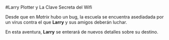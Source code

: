 #Larry Plotter y La Clave Secreta del Wifi

Desde que en *Matrix* hubo un bug, la escuela se encuentra asediadada por un virus
contra el que **Larry** y sus amigos deberán luchar.

En esta aventura, **Larry** se enterará de nuevos detalles sobre su destino.
